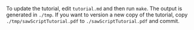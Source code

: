 To update the tutorial, edit `tutorial.md` and then run `make`. The
output is generated in `./tmp`. If you want to version a new copy of
the tutorial, copy `./tmp/sawScriptTutorial.pdf` to
`./sawScriptTutorial.pdf` and commit.
